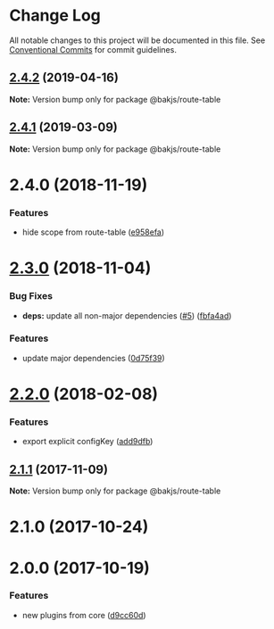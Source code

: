 # Change Log

All notable changes to this project will be documented in this file.
See [Conventional Commits](https://conventionalcommits.org) for commit guidelines.

## [2.4.2](https://github.com/bakjs/bak/compare/@bakjs/route-table@2.4.1...@bakjs/route-table@2.4.2) (2019-04-16)

**Note:** Version bump only for package @bakjs/route-table





## [2.4.1](https://github.com/bakjs/bak/compare/@bakjs/route-table@2.4.0...@bakjs/route-table@2.4.1) (2019-03-09)

**Note:** Version bump only for package @bakjs/route-table





# 2.4.0 (2018-11-19)


### Features

* hide scope from route-table ([e958efa](https://github.com/bakjs/bak/commit/e958efa))





# [2.3.0](https://github.com/bakjs/plugins/compare/@bakjs/route-table@2.2.0...@bakjs/route-table@2.3.0) (2018-11-04)


### Bug Fixes

* **deps:** update all non-major dependencies ([#5](https://github.com/bakjs/plugins/issues/5)) ([fbfa4ad](https://github.com/bakjs/plugins/commit/fbfa4ad))


### Features

* update major dependencies ([0d75f39](https://github.com/bakjs/plugins/commit/0d75f39))





<a name="2.2.0"></a>
# [2.2.0](https://github.com/bakjs/plugins/compare/@bakjs/route-table@2.1.1...@bakjs/route-table@2.2.0) (2018-02-08)


### Features

* export explicit configKey ([add9dfb](https://github.com/bakjs/plugins/commit/add9dfb))




<a name="2.1.1"></a>
## [2.1.1](https://github.com/bakjs/plugins/compare/@bakjs/route-table@2.1.0...@bakjs/route-table@2.1.1) (2017-11-09)




**Note:** Version bump only for package @bakjs/route-table

<a name="2.1.0"></a>
# 2.1.0 (2017-10-24)



<a name="2.0.0"></a>
# 2.0.0 (2017-10-19)


### Features

* new plugins from core ([d9cc60d](https://github.com/bakjs/plugins/commit/d9cc60d))
